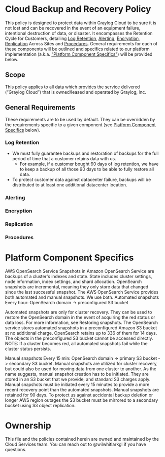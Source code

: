# Cloud Backup and Recovery Policy
This policy is designed to protect data within Graylog Cloud to be sure it is not lost and can be recovered in the event of an equipment failure, intentional destruction of data, or disaster.  It encompasses the Retention Cycle for Customers, detailing [Log Retention](#log-retention), [Alerting](#alerting), [Encryption](#encryption), [Replication](#replication) Across Sites and [Procedures](#procedures). General requirements for each of these components will be outlined and specifics related to our platform implementation (a.k.a. ["Platform Component Specifics"](#platform-component-specifics)) will be provided below.
## Scope
This policy applies to all data which provides the service delivered (“Graylog Cloud”) that is owned/leased and operated by Graylog, Inc. 
## General Requirements
These requirements are to be used by default. They can be overridden by the requirements
specific to a given component (see [Platform Component Specifics](#platform-component-specifics) below).
### Log Retention
* We must fully guarantee backups and restoration of backups for the full period of time that a customer retains data with us.
	* For example, if a customer bought 90 days of log retention, we have to keep a backup of all those 90 days to be able to fully restore all data.
* To protect customer data against datacenter failure, backups will be distributed to at least one additional datacenter location.
### Alerting
### Encryption
### Replication
### Procedures
# Platform Component Specifics
AWS OpenSearch Service
Snapshots in Amazon OpenSearch Service are backups of a cluster's indexes and state. State
includes cluster settings, node information, index settings, and shard allocation.
OpenSearch snapshots are incremental, meaning they only store data that changed since the
last successful snapshot.
The AWS OpenSearch Service provides both automated and manual snapshots. We use both.
Automated snapshots
Every hour: OpenSearch domain -> preconfigured S3 bucket

Automated snapshots are only for cluster recovery. They can be used to restore the
OpenSearch domain in the event of acquiring the red status or data loss. For more information,
see Restoring snapshots.
The OpenSearch service stores automated snapshots in a preconfigured Amazon S3 bucket at
no additional charge.
OpenSearch retains up to 336 of them for 14 days.
The objects in the preconfigured S3 bucket cannot be accessed directly.
NOTE: If a cluster becomes red, all automated snapshots fail while the cluster status persists.

Manual snapshots
Every 15 min: OpenSearch domain -> primary S3 bucket -> secondary S3 bucket.
Manual snapshots are utilized for cluster recovery, but could also be used for moving data from
one cluster to another.
As the name suggests, manual snapshot creation has to be initiated. They are stored in an S3
bucket that we provide, and standard S3 charges apply.
Manual snapshots must be initiated every 15 minutes to provide a more recent recovery point
than the automated snapshots.
Manual snapshots are retained for 90 days.
To protect us against accidental backup deletion or longer AWS region outages the S3 bucket
must be mirrored to a secondary bucket using S3 object replication.
# Ownership
This file and the policies contained herein are owned and maintained by the Cloud Services team. You can reach out to @wilwhitlarkgl if you have questions.
